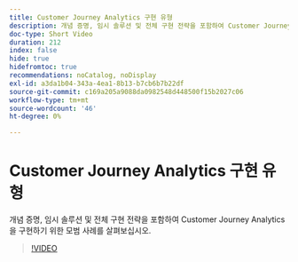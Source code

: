 ```yaml
---
title: Customer Journey Analytics 구현 유형
description: 개념 증명, 임시 솔루션 및 전체 구현 전략을 포함하여 Customer Journey Analytics을 구현하기 위한 모범 사례를 살펴보십시오.
doc-type: Short Video
duration: 212
index: false
hide: true
hidefromtoc: true
recommendations: noCatalog, noDisplay
exl-id: a3da1b04-343a-4ea1-8b13-b7cb6b7b22df
source-git-commit: c169a205a9088da0982548d448500f15b2027c06
workflow-type: tm+mt
source-wordcount: '46'
ht-degree: 0%

---
```


# Customer Journey Analytics 구현 유형

개념 증명, 임시 솔루션 및 전체 구현 전략을 포함하여 Customer Journey Analytics을 구현하기 위한 모범 사례를 살펴보십시오.

<!-- 62_S113_3442460_211_best-practices-for-implementing-customer-journey-analytics -->
>[!VIDEO](https://video.tv.adobe.com/v/3460073/?learn=on&enablevpops=true&captions=kor)
